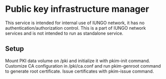 # Public key infrastructure manager #
This service is intended for internal use of IUNGO network, it has no authentication/authorization control.
This is a part of IUNGO network services and is not intended to run as standalone service.

## Setup ##
Mount PKI data volume on /pki and initialize it with pkim-init command. Customize CA configuration in /pki/ca.conf and run pkim-genroot command to generate root certificate. Issue certificates with pkim-issue command.